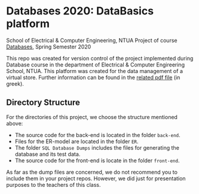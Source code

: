 # Databases 2020: DataBasics platform
School of Electrical & Computer Engineering, NTUA
Project of course [Databases](https://www.ece.ntua.gr/en/undergraduate/courses/flow/2), Spring Semester 2020

This repo was created for version control of the project implemented during Database course in the department of Electrical & Computer Engireering School, NTUA. This platform was created for the data management of a virtual store. Further information can be found in the [related pdf file](https://github.com/Milwaukee-Bugs-NTUA/DataBasics/edit/master/Project_2020.pdf) (in greek).

## Directory Structure

For the directories of this project, we choose the structure mentioned above:

* The source code for the back-end is located in the folder `back-end`.
* Files for the ER-model are located in the folder `ER`.
* The folder `SQL Database Dumps` includes the files for generating the database and its test data.
* The source code for the front-end is locate in the folder `front-end`.

As far as the dump files are concerned, we do not recommend you to include them in your project repos. However, we did just for presentation purposes to the teachers of this class.
